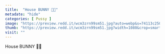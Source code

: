 ```yaml
---
title:  "House BUNNY 🐰🐰"
metadate: "hide"
categories: [ Pussy ]
image: "https://preview.redd.it/wcm3zrn99sm51.jpg?auto=webp&s=74113c250d3cc2347ddfb7ed0133f5cbd8654943"
thumb: "https://preview.redd.it/wcm3zrn99sm51.jpg?width=1080&crop=smart&auto=webp&s=93d3757eb724888c544b52c05f10aa66fc5d4d97"
visit: ""
---
```

House BUNNY 🐰🐰
